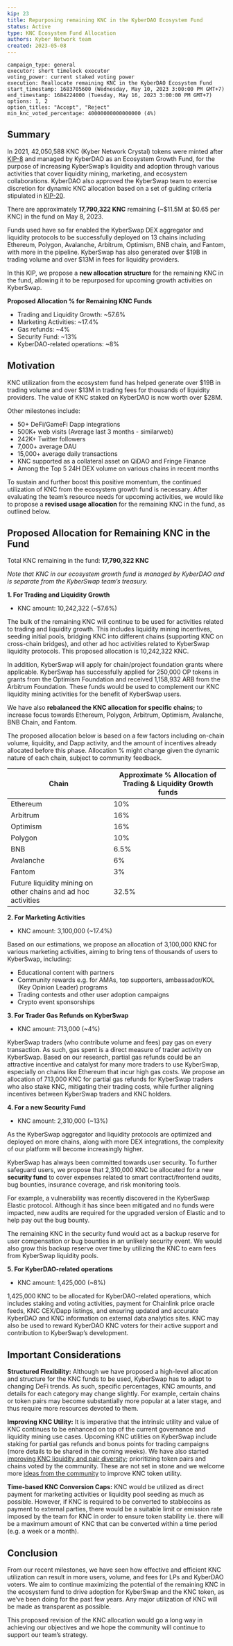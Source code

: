 ```yaml
---
kip: 23
title: Repurposing remaining KNC in the KyberDAO Ecosystem Fund
status: Active
type: KNC Ecosystem Fund Allocation
authors: Kyber Network team
created: 2023-05-08
---
```


```
campaign_type: general
executor: short timelock executor
voting_power: current staked voting power
execution: Reallocate remaining KNC in the KyberDAO Ecosystem Fund
start_timestamp: 1683705600 (Wednesday, May 10, 2023 3:00:00 PM GMT+7)
end_timestamp: 1684224000 (Tuesday, May 16, 2023 3:00:00 PM GMT+7)
options: 1, 2
option_titles: "Accept", "Reject"
min_knc_voted_percentage: 40000000000000000 (4%)

```
## Summary

In 2021, 42,050,588 KNC (Kyber Network Crystal) tokens were minted after [KIP-8](https://github.com/KyberNetwork/KIPs/blob/master/KIPs/kip-8.md) and managed by KyberDAO as an Ecosystem Growth Fund, for the purpose of increasing KyberSwap’s liquidity and adoption through various activities that cover liquidity mining, marketing, and ecosystem collaborations. KyberDAO also approved the KyberSwap team to exercise discretion for dynamic KNC allocation based on a set of guiding criteria stipulated in [KIP-20](https://github.com/KyberNetwork/KIPs/blob/master/KIPs/kip-20.md).

There are approximately **17,790,322 KNC** remaining (~$11.5M at $0.65 per KNC) in the fund on May 8, 2023.

Funds used have so far enabled the KyberSwap DEX aggregator and liquidity protocols to be successfully deployed on 13 chains including Ethereum, Polygon, Avalanche, Arbitrum, Optimism, BNB chain, and Fantom, with more in the pipeline. KyberSwap has also generated over $19B in trading volume and over $13M in fees for liquidity providers.

In this KIP, we propose a **new allocation structure** for the remaining KNC in the fund, allowing it to be repurposed for upcoming growth activities on KyberSwap.

**Proposed Allocation % for Remaining KNC Funds**

- Trading and Liquidity Growth: ~57.6%
- Marketing Activities: ~17.4%
- Gas refunds: ~4%
- Security Fund: ~13%
- KyberDAO-related operations: ~8%

## Motivation

KNC utilization from the ecosystem fund has helped generate over $19B in trading volume and over $13M in trading fees for thousands of liquidity providers. The value of KNC staked on KyberDAO is now worth over $28M.

Other milestones include:

- 50+ DeFi/GameFi Dapp integrations
- 500K+ web visits (Average last 3 months - similarweb)
- 242K+ Twitter followers
- 7,000+ average DAU
- 15,000+ average daily transactions
- KNC supported as a collateral asset on QiDAO and Fringe Finance
- Among the Top 5 24H DEX volume on various chains in recent months

To sustain and further boost this positive momentum, the continued utilization of KNC from the ecosystem growth fund is necessary. After evaluating the team’s resource needs for upcoming activities, we would like to propose a **revised usage allocation** for the remaining KNC in the fund, as outlined below.

## Proposed Allocation for Remaining KNC in the Fund

Total KNC remaining in the fund: **17,790,322 KNC**

*Note that KNC in our ecosystem growth fund is managed by KyberDAO and is separate from the KyberSwap team’s treasury.*

**1. For Trading and Liquidity Growth**

- KNC amount: 10,242,322 (~57.6%)

The bulk of the remaining KNC will continue to be used for activities related to trading and liquidity growth. This includes liquidity mining incentives, seeding initial pools, bridging KNC into different chains (supporting KNC on cross-chain bridges), and other ad hoc activities related to KyberSwap liquidity protocols. This proposed allocation is 10,242,322 KNC.

In addition, KyberSwap will apply for chain/project foundation grants where applicable. KyberSwap has successfully applied for 250,000 OP tokens in grants from the Optimism Foundation and received 1,158,932 ARB from the Arbitrum Foundation. These funds would be used to complement our KNC liquidity mining activities for the benefit of KyberSwap users.

We have also **rebalanced the KNC allocation for specific chains;** to increase focus towards Ethereum, Polygon, Arbitrum, Optimism, Avalanche, BNB Chain, and Fantom.

The proposed allocation below is based on a few factors including on-chain volume, liquidity, and Dapp activity, and the amount of incentives already allocated before this phase. Allocation % might change given the dynamic nature of each chain, subject to community feedback.

| Chain | Approximate % Allocation of Trading & Liquidity Growth funds |
| --- | --- |
| Ethereum | 10% |
| Arbitrum | 16% |
| Optimism | 16% |
| Polygon | 10% |
| BNB | 6.5% |
| Avalanche | 6% |
| Fantom | 3% |
| Future liquidity mining on other chains and ad hoc activities | 32.5% |

**2. For Marketing Activities**

- KNC amount: 3,100,000 (~17.4%)

Based on our estimations, we propose an allocation of 3,100,000 KNC for various marketing activities, aiming to bring tens of thousands of users to KyberSwap, including:

- Educational content with partners
- Community rewards e.g. for AMAs, top supporters, ambassador/KOL (Key Opinion Leader) programs
- Trading contests and other user adoption campaigns
- Crypto event sponsorships

**3. For Trader Gas Refunds on KyberSwap**

- KNC amount: 713,000 (~4%)

KyberSwap traders (who contribute volume and fees) pay gas on every transaction. As such, gas spent is a direct measure of trader activity on KyberSwap. Based on our research, partial gas refunds could be an attractive incentive and catalyst for many more traders to use KyberSwap, especially on chains like Ethereum that incur high gas costs. We propose an allocation of 713,000 KNC for partial gas refunds for KyberSwap traders who also stake KNC, mitigating their trading costs, while further aligning incentives between KyberSwap traders and KNC holders.

**4. For a new Security Fund**

- KNC amount: 2,310,000 (~13%)

As the KyberSwap aggregator and liquidity protocols are optimized and deployed on more chains, along with more DEX integrations, the complexity of our platform will become increasingly higher.

KyberSwap has always been committed towards user security. To further safeguard users, we propose that 2,310,000 KNC be allocated for a new **security fund** to cover expenses related to smart contract/frontend audits, bug bounties, insurance coverage, and risk monitoring tools. 

For example, a vulnerability was recently discovered in the KyberSwap Elastic protocol. Although it has since been mitigated and no funds were impacted, new audits are required for the upgraded version of Elastic and to help pay out the bug bounty. 

The remaining KNC in the security fund would act as a backup reserve for user compensation or bug bounties in an unlikely security event. We would also grow this backup reserve over time by utilizing the KNC to earn fees from KyberSwap liquidity pools.

**5. For KyberDAO-related operations**

- KNC amount: 1,425,000 (~8%)

1,425,000 KNC to be allocated for KyberDAO-related operations, which includes staking and voting activities, payment for Chainlink price oracle feeds, KNC CEX/Dapp listings, and ensuring updated and accurate KyberDAO and KNC information on external data analytics sites. KNC may also be used to reward KyberDAO KNC voters for their active support and contribution to KyberSwap’s development.

## Important Considerations

**Structured Flexibility:** Although we have proposed a high-level allocation and structure for the KNC funds to be used, KyberSwap has to adapt to changing DeFi trends. As such, specific percentages, KNC amounts, and details for each category may change slightly. For example, certain chains or token pairs may become substantially more popular at a later stage, and thus require more resources devoted to them.

**Improving KNC Utility:** It is imperative that the intrinsic utility and value of KNC continues to be enhanced on top of the current governance and liquidity mining use cases. Upcoming KNC utilities on KyberSwap include staking for partial gas refunds and bonus points for trading campaigns (more details to be shared in the coming weeks). We have also started [improving KNC liquidity and pair diversity](https://github.com/KyberNetwork/KIPs/blob/master/KIPs/kip-21.md); prioritizing token pairs and chains voted by the community. These are not set in stone and we welcome more [ideas from the community](https://gov.kyber.org/t/request-for-ideas-improving-knc-utility/1164) to improve KNC token utility.

**Time-based KNC Conversion Caps:** KNC would be utilized as direct payment for marketing activities or liquidity pool seeding as much as possible. However, if KNC is required to be converted to stablecoins as payment to external parties, there would be a suitable limit or emission rate imposed by the team for KNC in order to ensure token stability i.e. there will be a maximum amount of KNC that can be converted within a time period (e.g. a week or a month).

## Conclusion

From our recent milestones, we have seen how effective and efficient KNC utilization can result in more users, volume, and fees for LPs and KyberDAO voters. We aim to continue maximizing the potential of the remaining KNC in the ecosystem fund to drive adoption for KyberSwap and the KNC token, as we’ve been doing for the past few years. Any major utilization of KNC will be made as transparent as possible.

This proposed revision of the KNC allocation would go a long way in achieving our objectives and we hope the community will continue to support our team’s strategy.